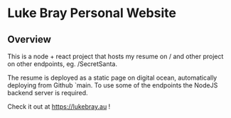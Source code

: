 # Luke Bray Personal Website

 ## Overview
 This is a node + react project that hosts my resume on / and other project on other endpoints, eg. /SecretSanta.

 The resume is deployed as a static page on digital ocean, automatically deploying from Github `main. To use some of the endpoints the NodeJS backend server is required.

 Check it out at https://lukebray.au !
